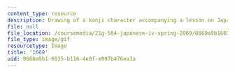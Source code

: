 ```yaml
---
content_type: resource
description: Drawing of a kanji character accompanying a lesson on Japanese.
file: null
file_location: /coursemedia/21g-504-japanese-iv-spring-2009/8660a9b16035b1164e8fe897b476ea3a_1669.gif
file_type: image/gif
resourcetype: Image
title: '1669'
uid: 8660a9b1-6035-b116-4e8f-e897b476ea3a
---
```

